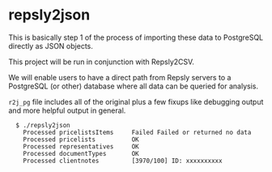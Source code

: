 # repsly2json
This is basically step 1 of the process of importing these data to PostgreSQL directly as JSON objects.

This project will be run in conjunction with Repsly2CSV.

We will enable users to have a direct path from Repsly servers to a PostgreSQL (or other) database where all data can be queried for analysis.

`r2j_pg` file includes all of the original plus a few fixups like debugging output and more helpful output in general.

      $ ./repsly2json 
        Processed pricelistsItems     Failed Failed or returned no data
        Processed pricelists          OK
        Processed representatives     OK
        Processed documentTypes       OK
        Processed clientnotes         [3970/100] ID: xxxxxxxxxx


